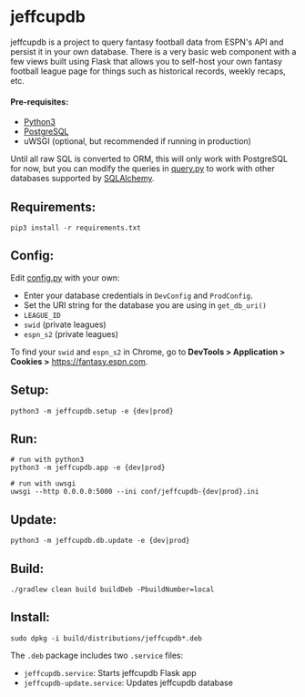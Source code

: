 # jeffcupdb
jeffcupdb is a project to query fantasy football data from ESPN's API and persist it in your own database. There is a very basic web component with a few views built using Flask that allows you to self-host your own fantasy football league page for things such as historical records, weekly recaps, etc.

#### Pre-requisites:
*  [Python3](https://www.python.org/download/releases/3.0/)
*  [PostgreSQL](https://www.postgresql.org/download/)
*  uWSGI (optional, but recommended if running in production)

Until all raw SQL is converted to ORM, this will only work with PostgreSQL for now, but you can modify the queries in [query.py](jeffcupdb/db/query.py) to work with other databases supported by [SQLAlchemy](https://docs.sqlalchemy.org/en/13/core/engines.html).

## Requirements:
```
pip3 install -r requirements.txt
```

## Config:

Edit [config.py](jeffcupdb/config.py) with your own:
*  Enter your database credentials in `DevConfig` and `ProdConfig`.
*  Set the URI string for the database you are using in `get_db_uri()`
*  `LEAGUE_ID`
*  `swid` (private leagues)
*  `espn_s2` (private leagues)
  
To find your `swid` and `espn_s2` in Chrome, go to **DevTools > Application > Cookies >** https://fantasy.espn.com.

## Setup:
```
python3 -m jeffcupdb.setup -e {dev|prod}
```

## Run:
```
# run with python3
python3 -m jeffcupdb.app -e {dev|prod}

# run with uwsgi
uwsgi --http 0.0.0.0:5000 --ini conf/jeffcupdb-{dev|prod}.ini
```

## Update:
```
python3 -m jeffcupdb.db.update -e {dev|prod}
```

## Build:
```
./gradlew clean build buildDeb -PbuildNumber=local
```

## Install:
```
sudo dpkg -i build/distributions/jeffcupdb*.deb
```

The `.deb` package includes two `.service` files:
*  `jeffcupdb.service`: Starts jeffcupdb Flask app
*  `jeffcupdb-update.service`: Updates jeffcupdb database